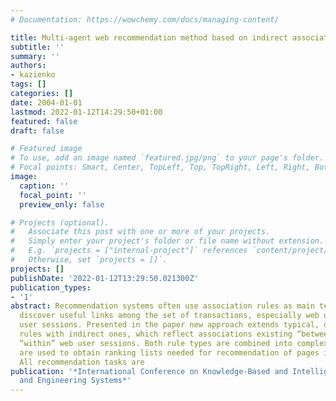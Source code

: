 ```yaml
---
# Documentation: https://wowchemy.com/docs/managing-content/

title: Multi-agent web recommendation method based on indirect association rules
subtitle: ''
summary: ''
authors:
- kazienko
tags: []
categories: []
date: 2004-01-01
lastmod: 2022-01-12T14:29:50+01:00
featured: false
draft: false

# Featured image
# To use, add an image named `featured.jpg/png` to your page's folder.
# Focal points: Smart, Center, TopLeft, Top, TopRight, Left, Right, BottomLeft, Bottom, BottomRight.
image:
  caption: ''
  focal_point: ''
  preview_only: false

# Projects (optional).
#   Associate this post with one or more of your projects.
#   Simply enter your project's folder or file name without extension.
#   E.g. `projects = ["internal-project"]` references `content/project/deep-learning/index.md`.
#   Otherwise, set `projects = []`.
projects: []
publishDate: '2022-01-12T13:29:50.021300Z'
publication_types:
- '1'
abstract: Recommendation systems often use association rules as main technique to
  discover useful links among the set of transactions, especially web usage data–historical
  user sessions. Presented in the paper new approach extends typical, direct association
  rules with indirect ones, which reflect associations existing “between” rather than
  “within” web user sessions. Both rule types are combined into complex rules which
  are used to obtain ranking lists needed for recommendation of pages in the web site.
  All recommendation tasks are
publication: '*International Conference on Knowledge-Based and Intelligent Information
  and Engineering Systems*'
---
```

